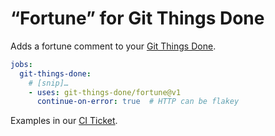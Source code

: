 # “Fortune” for Git Things Done

Adds a fortune comment to your [Git Things Done](https://github.com/git-things-done/gtd).

```yaml
jobs:
  git-things-done:
    # [snip]…
    - uses: git-things-done/fortune@v1
      continue-on-error: true  # HTTP can be flakey
```

Examples in our [CI Ticket](../../issues/1).
